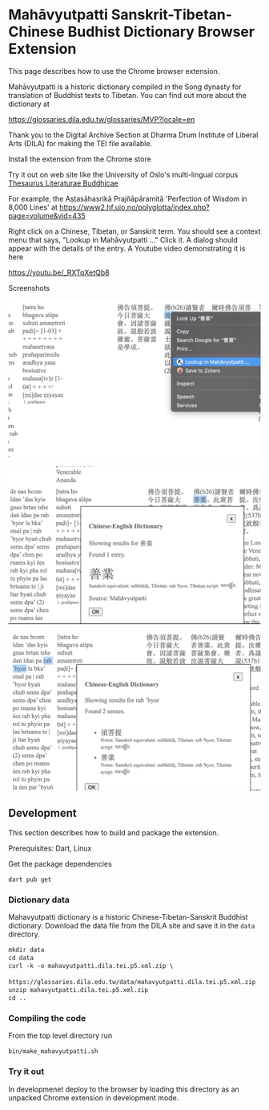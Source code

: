 # Mahāvyutpatti Sanskrit-Tibetan-Chinese Budhist Dictionary Browser Extension

This page describes how to use the Chrome browser extension.

Mahāvyutpatti is a historic dictionary compiled in the Song dynasty for
translation of Buddhist texts to Tibetan. You can find out more about the
dictionary at

https://glossaries.dila.edu.tw/glossaries/MVP?locale=en

Thank you to the Digital Archive Section at Dharma Drum Institute of Liberal
Arts (DILA) for making the TEI file available.

Install the extension from the Chrome store

Try it out on web site like the University of Oslo's multi-lingual corpus
[Thesaurus Literaturae Buddhicae](https://www2.hf.uio.no/polyglotta/index.php)

For example, the Aṣṭasāhasrikā Prajñāpāramitā
'Perfection of Wisdom in 8,000 Lines' at
https://www2.hf.uio.no/polyglotta/index.php?page=volume&vid=435

Right click on a Chinese, Tibetan, or Sanskrit term. You should see a context
menu that says, "Lookup in Mahāvyutpatti ..." Click it. A dialog should appear
with the details of the entry. A Youtube video demonstrating it is here

https://youtu.be/_RXTqXetQb8


Screenshots

![](../drawings/mahavyutpatti-chrome-ext-menu.png?raw=true)

![](../drawings/mahavyutpatti-chrome-ext-dialog.png?raw=true)

![](../drawings/mahavyutpatti-chrome-ext-tibetan.png?raw=true)

## Development

This section describes how to build and package the extension.

Prerequisites: Dart, Linux

Get the package dependencies

```shell
dart pub get
```

### Dictionary data

Mahavyutpatti dictionary is a historic Chinese-Tibetan-Sanskrit Buddhist 
dictionary. Download the data file from the DILA site and save it in the 
`data` directory.

```shell
mkdir data
cd data
curl -k -o mahavyutpatti.dila.tei.p5.xml.zip \
  https://glossaries.dila.edu.tw/data/mahavyutpatti.dila.tei.p5.xml.zip
unzip mahavyutpatti.dila.tei.p5.xml.zip
cd ..
```

### Compiling the code

From the top level directory run

```shell
bin/make_mahavyutpatti.sh 
```

### Try it out

In developmenet deploy to the browser by loading this directory as an unpacked
Chrome extension in development mode.